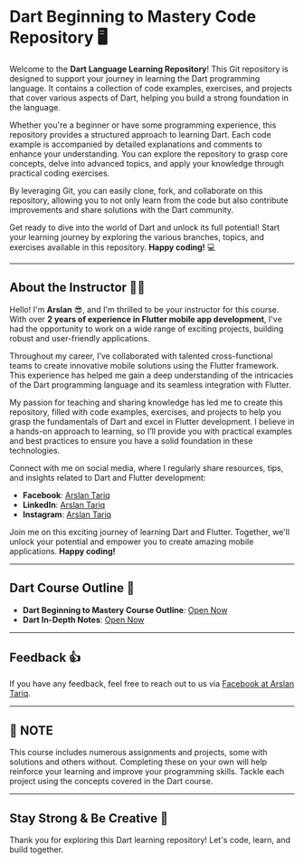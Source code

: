# Dart Beginning to Mastery Code Repository 🖥️

Welcome to the **Dart Language Learning Repository**! This Git repository is designed to support your journey in learning the Dart programming language. It contains a collection of code examples, exercises, and projects that cover various aspects of Dart, helping you build a strong foundation in the language.

Whether you're a beginner or have some programming experience, this repository provides a structured approach to learning Dart. Each code example is accompanied by detailed explanations and comments to enhance your understanding. You can explore the repository to grasp core concepts, delve into advanced topics, and apply your knowledge through practical coding exercises.

By leveraging Git, you can easily clone, fork, and collaborate on this repository, allowing you to not only learn from the code but also contribute improvements and share solutions with the Dart community.

Get ready to dive into the world of Dart and unlock its full potential! Start your learning journey by exploring the various branches, topics, and exercises available in this repository. **Happy coding!** 💻

---

## About the Instructor 👨‍🏫

Hello! I'm **Arslan** 😎, and I'm thrilled to be your instructor for this course. With over **2 years of experience in Flutter mobile app development**, I've had the opportunity to work on a wide range of exciting projects, building robust and user-friendly applications.

Throughout my career, I’ve collaborated with talented cross-functional teams to create innovative mobile solutions using the Flutter framework. This experience has helped me gain a deep understanding of the intricacies of the Dart programming language and its seamless integration with Flutter.

My passion for teaching and sharing knowledge has led me to create this repository, filled with code examples, exercises, and projects to help you grasp the fundamentals of Dart and excel in Flutter development. I believe in a hands-on approach to learning, so I’ll provide you with practical examples and best practices to ensure you have a solid foundation in these technologies.

Connect with me on social media, where I regularly share resources, tips, and insights related to Dart and Flutter development:

- **Facebook**: [Arslan Tariq](https://www.facebook.com/Arslan4546)
- **LinkedIn**: [Arslan Tariq](https://www.linkedin.com/in/arslan4546)
- **Instagram**: [Arslan Tariq](https://www.instagram.com/arslantariq4546/)

Join me on this exciting journey of learning Dart and Flutter. Together, we'll unlock your potential and empower you to create amazing mobile applications. **Happy coding!**

---

## Dart Course Outline 📝

- **Dart Beginning to Mastery Course Outline**: [Open Now](https://docs.google.com/document/d/1qyXWSo0cAvOW-MlxBdbWVT5mk1sR5ij7x-HMfLFrjTg/edit?usp=sharing)
- **Dart In-Depth Notes**: [Open Now](https://docs.google.com/document/d/12gLyIyeBmbOtrRvXoUxnf_-0zvyXFLRhoUSRpwC2DEY/edit?usp=sharing)

---

## Feedback 👍

If you have any feedback, feel free to reach out to us via [Facebook at Arslan Tariq](https://www.facebook.com/Arslan4546).

---

## 📖 NOTE

This course includes numerous assignments and projects, some with solutions and others without. Completing these on your own will help reinforce your learning and improve your programming skills. Tackle each project using the concepts covered in the Dart course.

---

## Stay Strong & Be Creative 🌟

Thank you for exploring this Dart learning repository! Let's code, learn, and build together.
